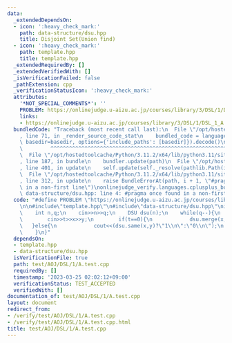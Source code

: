 ```yaml
---
data:
  _extendedDependsOn:
  - icon: ':heavy_check_mark:'
    path: data-structure/dsu.hpp
    title: Disjoint Set(Union find)
  - icon: ':heavy_check_mark:'
    path: template.hpp
    title: template.hpp
  _extendedRequiredBy: []
  _extendedVerifiedWith: []
  _isVerificationFailed: false
  _pathExtension: cpp
  _verificationStatusIcon: ':heavy_check_mark:'
  attributes:
    '*NOT_SPECIAL_COMMENTS*': ''
    PROBLEM: https://onlinejudge.u-aizu.ac.jp/courses/library/3/DSL/1/DSL_1_A
    links:
    - https://onlinejudge.u-aizu.ac.jp/courses/library/3/DSL/1/DSL_1_A
  bundledCode: "Traceback (most recent call last):\n  File \"/opt/hostedtoolcache/Python/3.11.2/x64/lib/python3.11/site-packages/onlinejudge_verify/documentation/build.py\"\
    , line 71, in _render_source_code_stat\n    bundled_code = language.bundle(stat.path,\
    \ basedir=basedir, options={'include_paths': [basedir]}).decode()\n          \
    \         ^^^^^^^^^^^^^^^^^^^^^^^^^^^^^^^^^^^^^^^^^^^^^^^^^^^^^^^^^^^^^^^^^^^^^^^^^^^^^^^^^\n\
    \  File \"/opt/hostedtoolcache/Python/3.11.2/x64/lib/python3.11/site-packages/onlinejudge_verify/languages/cplusplus.py\"\
    , line 187, in bundle\n    bundler.update(path)\n  File \"/opt/hostedtoolcache/Python/3.11.2/x64/lib/python3.11/site-packages/onlinejudge_verify/languages/cplusplus_bundle.py\"\
    , line 401, in update\n    self.update(self._resolve(pathlib.Path(included), included_from=path))\n\
    \  File \"/opt/hostedtoolcache/Python/3.11.2/x64/lib/python3.11/site-packages/onlinejudge_verify/languages/cplusplus_bundle.py\"\
    , line 312, in update\n    raise BundleErrorAt(path, i + 1, \"#pragma once found\
    \ in a non-first line\")\nonlinejudge_verify.languages.cplusplus_bundle.BundleErrorAt:\
    \ data-structure/dsu.hpp: line 4: #pragma once found in a non-first line\n"
  code: "#define PROBLEM \"https://onlinejudge.u-aizu.ac.jp/courses/library/3/DSL/1/DSL_1_A\"\
    \n\n#include\"template.hpp\"\n#include\"data-structure/dsu.hpp\"\nint main(){\n\
    \    int n,q;\n    cin>>n>>q;\n    DSU dsu(n);\n    while(q--){\n        int t,x,y;\n\
    \        cin>>t>>x>>y;\n        if(t==0){\n            dsu.merge(x,y);\n     \
    \   }else{\n            cout<<(dsu.same(x,y)?\"1\\n\":\"0\\n\");\n        }\n\
    \    }\n}"
  dependsOn:
  - template.hpp
  - data-structure/dsu.hpp
  isVerificationFile: true
  path: test/AOJ/DSL/1/A.test.cpp
  requiredBy: []
  timestamp: '2023-03-25 02:02:12+09:00'
  verificationStatus: TEST_ACCEPTED
  verifiedWith: []
documentation_of: test/AOJ/DSL/1/A.test.cpp
layout: document
redirect_from:
- /verify/test/AOJ/DSL/1/A.test.cpp
- /verify/test/AOJ/DSL/1/A.test.cpp.html
title: test/AOJ/DSL/1/A.test.cpp
---
```

